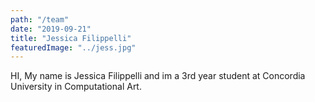 ```yaml
---
path: "/team"
date: "2019-09-21"
title: "Jessica Filippelli"
featuredImage: "../jess.jpg"
---
```

HI, My name is Jessica Filippelli and im a 3rd year student at Concordia University in Computational Art.
